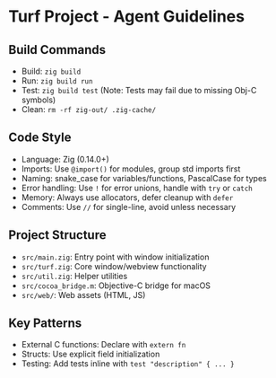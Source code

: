 # Turf Project - Agent Guidelines

## Build Commands
- Build: `zig build`
- Run: `zig build run`
- Test: `zig build test` (Note: Tests may fail due to missing Obj-C symbols)
- Clean: `rm -rf zig-out/ .zig-cache/`

## Code Style
- Language: Zig (0.14.0+)
- Imports: Use `@import()` for modules, group std imports first
- Naming: snake_case for variables/functions, PascalCase for types
- Error handling: Use `!` for error unions, handle with `try` or `catch`
- Memory: Always use allocators, defer cleanup with `defer`
- Comments: Use `//` for single-line, avoid unless necessary

## Project Structure
- `src/main.zig`: Entry point with window initialization
- `src/turf.zig`: Core window/webview functionality
- `src/util.zig`: Helper utilities
- `src/cocoa_bridge.m`: Objective-C bridge for macOS
- `src/web/`: Web assets (HTML, JS)

## Key Patterns
- External C functions: Declare with `extern fn`
- Structs: Use explicit field initialization
- Testing: Add tests inline with `test "description" { ... }`